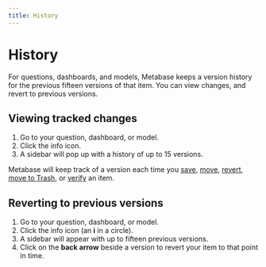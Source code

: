 ```yaml
---
title: History
---
```


# History

For questions, dashboards, and models, Metabase keeps a version history for the previous fifteen versions of that item. You can view changes, and revert to previous versions.

## Viewing tracked changes

1. Go to your question, dashboard, or model.
2. Click the info icon.
3. A sidebar will pop up with a history of up to 15 versions.

Metabase will keep track of a version each time you [save](../questions/sharing/answers.md#how-to-save-a-question), [move](../questions/sharing/answers.md#editing-your-question), [revert](#reverting-to-previous-versions), [move to Trash](./delete-and-restore.md), or [verify](./exploration.md#verified-items) an item.

## Reverting to previous versions

1. Go to your question, dashboard, or model.
2. Click the info icon (an **i** in a circle).
3. A sidebar will appear with up to fifteen previous versions.
4. Click on the **back arrow** beside a version to revert your item to that point in time.
